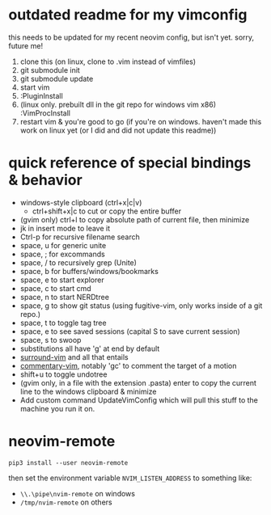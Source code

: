 outdated readme for my vimconfig
==============================
this needs to be updated for my recent neovim config, but isn't yet. sorry, future me!

1. clone this (on linux, clone to .vim instead of vimfiles)
2. git submodule init
3. git submodule update
4. start vim
5. :PluginInstall
6. (linux only. prebuilt dll in the git repo for windows vim x86) :VimProcInstall
7. restart vim & you're good to go (if you're on windows. haven't made this work on linux yet (or I did and did not update this readme))

# quick reference of special bindings & behavior
* windows-style clipboard (ctrl+x|c|v)
    * ctrl+shift+x|c to cut or copy the entire buffer
* (gvim only) ctrl+l to copy absolute path of current file, then minimize
* jk in insert mode to leave it
* Ctrl-p for recursive filename search
* space, u for generic unite
* space, ; for excommands
* space, / to recursively grep (Unite)
* space, b for buffers/windows/bookmarks
* space, e to start explorer
* space, c to start cmd
* space, n to start NERDtree
* space, g to show git status (using fugitive-vim, only works inside of a git repo.)
* space, t to toggle tag tree
* space, e to see saved sessions (capital S to save current session)
* space, s to swoop
* substitutions all have 'g' at end by default
* [surround-vim](https://github.com/tpope/vim-surround) and all that entails
* [commentary-vim](https://github.com/tpope/vim-commentary), notably 'gc' to comment the target of a motion
* shift+u to toggle undotree
* (gvim only, in a file with the extension .pasta) enter to copy the current line to the windows clipboard & minimize
* Add custom command UpdateVimConfig which will pull this stuff to the machine you run it on.

# neovim-remote
`pip3 install --user neovim-remote`

then set the environment variable `NVIM_LISTEN_ADDRESS` to something like:
* `\\.\pipe\nvim-remote` on windows
* `/tmp/nvim-remote` on others
